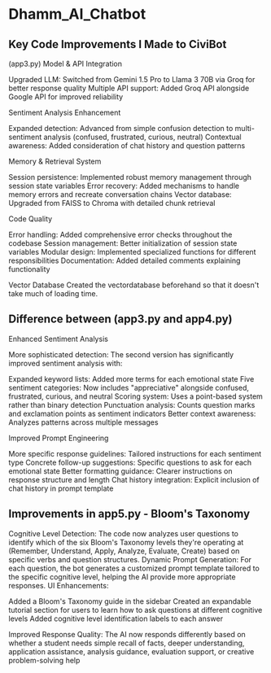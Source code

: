 # Dhamm_AI_Chatbot

<h2>Key Code Improvements I Made to CiviBot</h2>
(app3.py)
Model & API Integration

Upgraded LLM: Switched from Gemini 1.5 Pro to Llama 3 70B via Groq for better response quality
Multiple API support: Added Groq API alongside Google API for improved reliability

Sentiment Analysis Enhancement

Expanded detection: Advanced from simple confusion detection to multi-sentiment analysis (confused, frustrated, curious, neutral)
Contextual awareness: Added consideration of chat history and question patterns

Memory & Retrieval System

Session persistence: Implemented robust memory management through session state variables
Error recovery: Added mechanisms to handle memory errors and recreate conversation chains
Vector database: Upgraded from FAISS to Chroma with detailed chunk retrieval

Code Quality

Error handling: Added comprehensive error checks throughout the codebase
Session management: Better initialization of session state variables
Modular design: Implemented specialized functions for different responsibilities
Documentation: Added detailed comments explaining functionality

Vector Database
Created the vectordatabase beforehand so that it doesn't take much of loading time.

<h2>Difference between (app3.py and app4.py)</h2>
Enhanced Sentiment Analysis

More sophisticated detection: The second version has significantly improved sentiment analysis with:

Expanded keyword lists: Added more terms for each emotional state
Five sentiment categories: Now includes "appreciative" alongside confused, frustrated, curious, and neutral
Scoring system: Uses a point-based system rather than binary detection
Punctuation analysis: Counts question marks and exclamation points as sentiment indicators
Better context awareness: Analyzes patterns across multiple messages



Improved Prompt Engineering

More specific response guidelines: Tailored instructions for each sentiment type
Concrete follow-up suggestions: Specific questions to ask for each emotional state
Better formatting guidance: Clearer instructions on response structure and length
Chat history integration: Explicit inclusion of chat history in prompt template

<h2>Improvements in app5.py - Bloom's Taxonomy</h2>

Cognitive Level Detection: The code now analyzes user questions to identify which of the six Bloom's Taxonomy levels they're operating at (Remember, Understand, Apply, Analyze, Evaluate, Create) based on specific verbs and question structures.
Dynamic Prompt Generation: For each question, the bot generates a customized prompt template tailored to the specific cognitive level, helping the AI provide more appropriate responses.
UI Enhancements:

Added a Bloom's Taxonomy guide in the sidebar
Created an expandable tutorial section for users to learn how to ask questions at different cognitive levels
Added cognitive level identification labels to each answer


Improved Response Quality: The AI now responds differently based on whether a student needs simple recall of facts, deeper understanding, application assistance, analysis guidance, evaluation support, or creative problem-solving help
